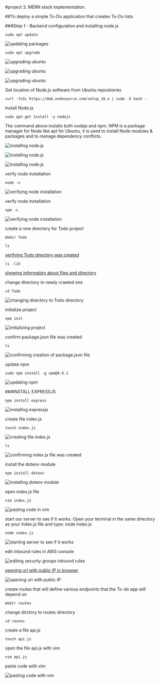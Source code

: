 #project 3. MERN stack implementation.

##To deploy a simple To-Do application that creates To-Do lists

###Step 1 - Backend configuration and installing node.js

`sudo apt update`

![updating packages](./images/backend-configuration/updating-ubuntu.png)

`sudo apt upgrade`

![upgrading ubuntu](./images/backend-configuration/upgrading-ubuntu-step-1.png)

![upgrading ubuntu](./images/backend-configuration/upgrading-ubuntu-step-2.png)

![upgrading ubuntu](./images/backend-configuration/upgrading-ubuntu-step-3.png)

Get location of Node.js software from Ubuntu repositories

`curl -fsSL https://deb.nodesource.com/setup_18.x | sudo -E bash -`

Install Node.js

`sudo apt-get install -y nodejs`

The command above installs both nodejs and npm. NPM is a package manager for Node like apt for Ubuntu, it is used to install Node modules & packages and to manage dependency conflicts.

![installing node.js](./images/backend-configuration/installin-node.js-step1.png)

![installing node.js](./images/backend-configuration/installin-node.js-step2.png)

![installing node.js](./images/backend-configuration/installin-node.js-step3.png)

verify node installation

`node -v`

![verifying node installation](./images/backend-configuration/vefifying-node-installation-1.png)

verify node installation

`npm -v`

![verifying node installation](./images/backend-configuration/veryfying-node-installation-2.png)

create a new directory for Todo project

`mkdir Todo`

`ls`

[verifying Todo directory was created](./images/backend-configuration/verifying-Todo-directory-created.png)

`ls -lih`

[showing information about files and directory](./images/backend-configuration/showing-info-about-files-and-directories.png)

change directory to newly craeted one

`cd Todo`

![changing directory to Todo directory](./images/backend-configuration/changing-directory-to-Todo-directory.png)

initialize project

`npm init`

![initializing project](./images/backend-configuration/initializing-project.png)

confirm package.json file was created

`ls`

![confirming creation of package.json file](./images/backend-configuration/confirming-creation-of-package.json-file.png)

update npm

`sudo npm install -g npm@9.6.1`

![updating npm](./images/backend-configuration/updating-npm.png)

###INSTALL EXPRESSJS

`npm install express`

![installing expressjs](./images/installing-express-js/installing-expressjs.png)

create file index.js

`touch index.js`

![creating file index.js](./images/installing-express-js/creating-file-index.js.png)

`ls`

![confirming index.js file was created](./images/installing-express-js/confirming-index.js-created.png)

install the dotenv module

`npm install dotenv`

![installing dotenv module](./images/installing-express-js/installing.dotenv-module.png)

open index.js file

`vim index.js`

![pasting code in vim](./images/installing-express-js/pasting-code-in-vim.png)

 start our server to see if it works. Open your terminal in the same directory as your index.js file and type: node index.js

 `node index.js`

![starting server to see if it works](./images/installing-express-js/starting-server-to-see-it-it-works.png)

edit inbound rules in AWS console

![editing security groups inbound rules](./images/installing-express-js/editing-inbound-security-group-rules.png)

[opening url with public IP in browser](http://3.70.240.168:5000/)

![opening url with public IP](./images/installing-express-js/opening-url-public-ip.png)

create routes that will define various endpoints that the To-do app will depend on

`mkdir routes`

change dirctory to routes directory

`cd routes`

create a file api.js

`touch api.js`

open the file api.js with vim

`vim api.js`

paste code with vim

![pasting code with vim](./images/installing-express-js/pasting-code-in-vim-2.png)





